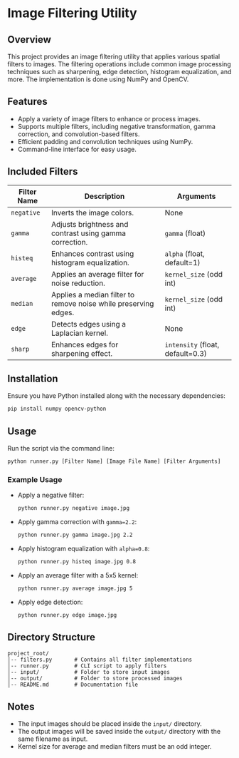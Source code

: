# Image Filtering Utility

## Overview
This project provides an image filtering utility that applies various spatial filters to images. The filtering operations include common image processing techniques such as sharpening, edge detection, histogram equalization, and more. The implementation is done using NumPy and OpenCV.

## Features
- Apply a variety of image filters to enhance or process images.
- Supports multiple filters, including negative transformation, gamma correction, and convolution-based filters.
- Efficient padding and convolution techniques using NumPy.
- Command-line interface for easy usage.

## Included Filters
| Filter Name | Description | Arguments |
|------------|-------------|-----------|
| `negative` | Inverts the image colors. | None |
| `gamma` | Adjusts brightness and contrast using gamma correction. | `gamma` (float) |
| `histeq` | Enhances contrast using histogram equalization. | `alpha` (float, default=1) |
| `average` | Applies an average filter for noise reduction. | `kernel_size` (odd int) |
| `median` | Applies a median filter to remove noise while preserving edges. | `kernel_size` (odd int) |
| `edge` | Detects edges using a Laplacian kernel. | None |
| `sharp` | Enhances edges for sharpening effect. | `intensity` (float, default=0.3) |

## Installation
Ensure you have Python installed along with the necessary dependencies:
```sh
pip install numpy opencv-python
```

## Usage
Run the script via the command line:
```sh
python runner.py [Filter Name] [Image File Name] [Filter Arguments]
```

### Example Usage
- Apply a negative filter:
  ```sh
  python runner.py negative image.jpg
  ```
- Apply gamma correction with `gamma=2.2`:
  ```sh
  python runner.py gamma image.jpg 2.2
  ```
- Apply histogram equalization with `alpha=0.8`:
  ```sh
  python runner.py histeq image.jpg 0.8
  ```
- Apply an average filter with a 5x5 kernel:
  ```sh
  python runner.py average image.jpg 5
  ```
- Apply edge detection:
  ```sh
  python runner.py edge image.jpg
  ```

## Directory Structure
```
project_root/
│-- filters.py       # Contains all filter implementations
│-- runner.py        # CLI script to apply filters
│-- input/           # Folder to store input images
│-- output/          # Folder to store processed images
│-- README.md        # Documentation file
```

## Notes
- The input images should be placed inside the `input/` directory.
- The output images will be saved inside the `output/` directory with the same filename as input.
- Kernel size for average and median filters must be an odd integer.